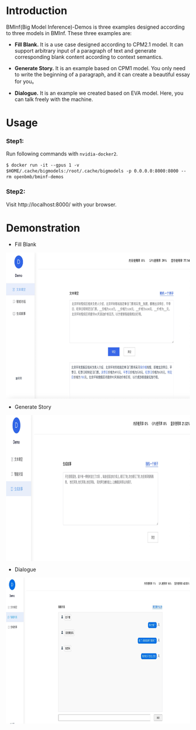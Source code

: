 # **Introduction**

BMInf(Big Model Inference)-Demos is three examples designed according to three models in BMInf. These three examples are:

+ **Fill Blank.** It is a use case designed according to CPM2.1 model. It can support arbitrary input of a paragraph of text and generate corresponding blank content according to context semantics.

+ **Generate Story.** It is an example based on CPM1 model. You only need to write the beginning of a paragraph, and it can create a beautiful essay for you。

+ **Dialogue.** It is an example we created based on EVA model. Here, you can talk freely with the machine.

# Usage


### Step1: 
Run following commands with `nvidia-docker2`.

```console
$ docker run -it --gpus 1 -v $HOME/.cache/bigmodels:/root/.cache/bigmodels -p 0.0.0.0:8000:8000 --rm openbmb/bminf-demos
```

### Step2:

Visit http://localhost:8000/ with your browser.


# **Demonstration**
+ Fill Blank 
<div  align="center">    
<img src="./images/demo1.jpg" width = "800" height = "400" align=center />
</div>


+ Generate Story

<div  align="center">    
<img src="./images/demo2.jpg" width = "800" height = "400" align=center />
</div>

+ Dialogue

<div  align="center">    
<img src="./images/demo3.jpg" width = "800" height = "400" align=center />
</div>

